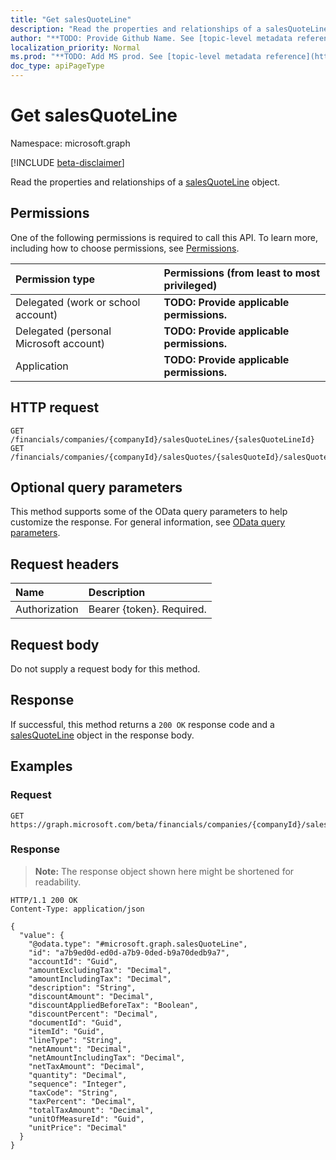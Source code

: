 ```yaml
---
title: "Get salesQuoteLine"
description: "Read the properties and relationships of a salesQuoteLine object."
author: "**TODO: Provide Github Name. See [topic-level metadata reference](https://msgo.azurewebsites.net/add/document/guidelines/metadata.html#topic-level-metadata)**"
localization_priority: Normal
ms.prod: "**TODO: Add MS prod. See [topic-level metadata reference](https://msgo.azurewebsites.net/add/document/guidelines/metadata.html#topic-level-metadata)**"
doc_type: apiPageType
---
```


# Get salesQuoteLine
Namespace: microsoft.graph

[!INCLUDE [beta-disclaimer](../../includes/beta-disclaimer.md)]

Read the properties and relationships of a [salesQuoteLine](../resources/salesquoteline.md) object.

## Permissions
One of the following permissions is required to call this API. To learn more, including how to choose permissions, see [Permissions](/graph/permissions-reference).

|Permission type|Permissions (from least to most privileged)|
|:---|:---|
|Delegated (work or school account)|**TODO: Provide applicable permissions.**|
|Delegated (personal Microsoft account)|**TODO: Provide applicable permissions.**|
|Application|**TODO: Provide applicable permissions.**|

## HTTP request

<!-- {
  "blockType": "ignored"
}
-->
``` http
GET /financials/companies/{companyId}/salesQuoteLines/{salesQuoteLineId}
GET /financials/companies/{companyId}/salesQuotes/{salesQuoteId}/salesQuoteLines/{salesQuoteLineId}
```

## Optional query parameters
This method supports some of the OData query parameters to help customize the response. For general information, see [OData query parameters](/graph/query-parameters).

## Request headers
|Name|Description|
|:---|:---|
|Authorization|Bearer {token}. Required.|

## Request body
Do not supply a request body for this method.

## Response

If successful, this method returns a `200 OK` response code and a [salesQuoteLine](../resources/salesquoteline.md) object in the response body.

## Examples

### Request
<!-- {
  "blockType": "request",
  "name": "get_salesquoteline"
}
-->
``` http
GET https://graph.microsoft.com/beta/financials/companies/{companyId}/salesQuoteLines/{salesQuoteLineId}
```


### Response
>**Note:** The response object shown here might be shortened for readability.
<!-- {
  "blockType": "response",
  "truncated": true,
  "@odata.type": "microsoft.graph.salesQuoteLine"
}
-->
``` http
HTTP/1.1 200 OK
Content-Type: application/json

{
  "value": {
    "@odata.type": "#microsoft.graph.salesQuoteLine",
    "id": "a7b9ed0d-ed0d-a7b9-0ded-b9a70dedb9a7",
    "accountId": "Guid",
    "amountExcludingTax": "Decimal",
    "amountIncludingTax": "Decimal",
    "description": "String",
    "discountAmount": "Decimal",
    "discountAppliedBeforeTax": "Boolean",
    "discountPercent": "Decimal",
    "documentId": "Guid",
    "itemId": "Guid",
    "lineType": "String",
    "netAmount": "Decimal",
    "netAmountIncludingTax": "Decimal",
    "netTaxAmount": "Decimal",
    "quantity": "Decimal",
    "sequence": "Integer",
    "taxCode": "String",
    "taxPercent": "Decimal",
    "totalTaxAmount": "Decimal",
    "unitOfMeasureId": "Guid",
    "unitPrice": "Decimal"
  }
}
```

